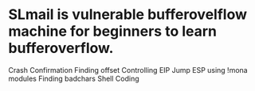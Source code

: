 # SLmail is vulnerable bufferovelflow machine for beginners to learn bufferoverflow.


Crash Confirmation
Finding offset
Controlling EIP
Jump ESP using !mona modules
Finding badchars
Shell Coding
